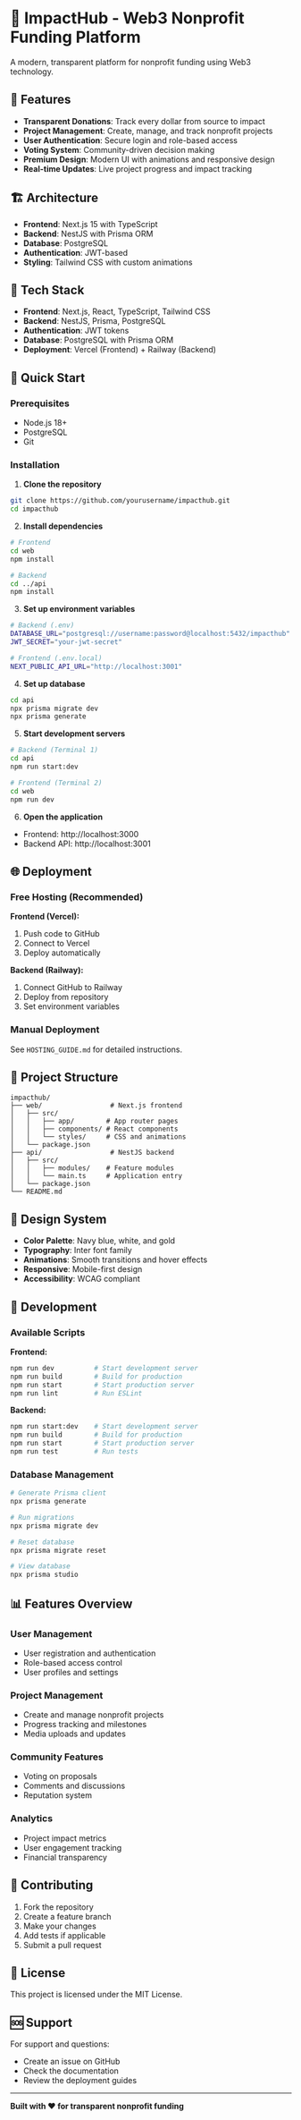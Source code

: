 # 🌟 ImpactHub - Web3 Nonprofit Funding Platform

A modern, transparent platform for nonprofit funding using Web3 technology.

## 🚀 Features

- **Transparent Donations**: Track every dollar from source to impact
- **Project Management**: Create, manage, and track nonprofit projects
- **User Authentication**: Secure login and role-based access
- **Voting System**: Community-driven decision making
- **Premium Design**: Modern UI with animations and responsive design
- **Real-time Updates**: Live project progress and impact tracking

## 🏗️ Architecture

- **Frontend**: Next.js 15 with TypeScript
- **Backend**: NestJS with Prisma ORM
- **Database**: PostgreSQL
- **Authentication**: JWT-based
- **Styling**: Tailwind CSS with custom animations

## 📱 Tech Stack

- **Frontend**: Next.js, React, TypeScript, Tailwind CSS
- **Backend**: NestJS, Prisma, PostgreSQL
- **Authentication**: JWT tokens
- **Database**: PostgreSQL with Prisma ORM
- **Deployment**: Vercel (Frontend) + Railway (Backend)

## 🚀 Quick Start

### Prerequisites
- Node.js 18+
- PostgreSQL
- Git

### Installation

1. **Clone the repository**
```bash
git clone https://github.com/yourusername/impacthub.git
cd impacthub
```

2. **Install dependencies**
```bash
# Frontend
cd web
npm install

# Backend
cd ../api
npm install
```

3. **Set up environment variables**
```bash
# Backend (.env)
DATABASE_URL="postgresql://username:password@localhost:5432/impacthub"
JWT_SECRET="your-jwt-secret"

# Frontend (.env.local)
NEXT_PUBLIC_API_URL="http://localhost:3001"
```

4. **Set up database**
```bash
cd api
npx prisma migrate dev
npx prisma generate
```

5. **Start development servers**
```bash
# Backend (Terminal 1)
cd api
npm run start:dev

# Frontend (Terminal 2)
cd web
npm run dev
```

6. **Open the application**
- Frontend: http://localhost:3000
- Backend API: http://localhost:3001

## 🌐 Deployment

### Free Hosting (Recommended)

**Frontend (Vercel):**
1. Push code to GitHub
2. Connect to Vercel
3. Deploy automatically

**Backend (Railway):**
1. Connect GitHub to Railway
2. Deploy from repository
3. Set environment variables

### Manual Deployment

See `HOSTING_GUIDE.md` for detailed instructions.

## 📁 Project Structure

```
impacthub/
├── web/                 # Next.js frontend
│   ├── src/
│   │   ├── app/        # App router pages
│   │   ├── components/ # React components
│   │   └── styles/     # CSS and animations
│   └── package.json
├── api/                 # NestJS backend
│   ├── src/
│   │   ├── modules/    # Feature modules
│   │   └── main.ts     # Application entry
│   └── package.json
└── README.md
```

## 🎨 Design System

- **Color Palette**: Navy blue, white, and gold
- **Typography**: Inter font family
- **Animations**: Smooth transitions and hover effects
- **Responsive**: Mobile-first design
- **Accessibility**: WCAG compliant

## 🔧 Development

### Available Scripts

**Frontend:**
```bash
npm run dev          # Start development server
npm run build        # Build for production
npm run start        # Start production server
npm run lint         # Run ESLint
```

**Backend:**
```bash
npm run start:dev    # Start development server
npm run build        # Build for production
npm run start        # Start production server
npm run test         # Run tests
```

### Database Management

```bash
# Generate Prisma client
npx prisma generate

# Run migrations
npx prisma migrate dev

# Reset database
npx prisma migrate reset

# View database
npx prisma studio
```

## 📊 Features Overview

### User Management
- User registration and authentication
- Role-based access control
- User profiles and settings

### Project Management
- Create and manage nonprofit projects
- Progress tracking and milestones
- Media uploads and updates

### Community Features
- Voting on proposals
- Comments and discussions
- Reputation system

### Analytics
- Project impact metrics
- User engagement tracking
- Financial transparency

## 🤝 Contributing

1. Fork the repository
2. Create a feature branch
3. Make your changes
4. Add tests if applicable
5. Submit a pull request

## 📄 License

This project is licensed under the MIT License.

## 🆘 Support

For support and questions:
- Create an issue on GitHub
- Check the documentation
- Review the deployment guides

---

**Built with ❤️ for transparent nonprofit funding**